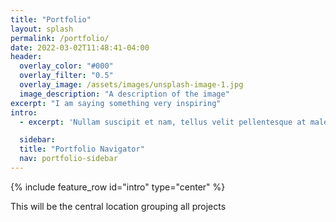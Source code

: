 ```yaml
---
title: "Portfolio"
layout: splash
permalink: /portfolio/
date: 2022-03-02T11:48:41-04:00
header:
  overlay_color: "#000"
  overlay_filter: "0.5"
  overlay_image: /assets/images/unsplash-image-1.jpg
  image_description: "A description of the image"
excerpt: "I am saying something very inspiring"
intro:
  - excerpt: 'Nullam suscipit et nam, tellus velit pellentesque at malesuada, enim eaque. Quis nulla, netus tempor in diam gravida tincidunt, *proin faucibus* voluptate felis id sollicitudin. Centered with `type="center"`'

  sidebar:
  title: "Portfolio Navigator"
  nav: portfolio-sidebar
---
```


{% include feature_row id="intro" type="center" %}


This will be the central location grouping all projects
